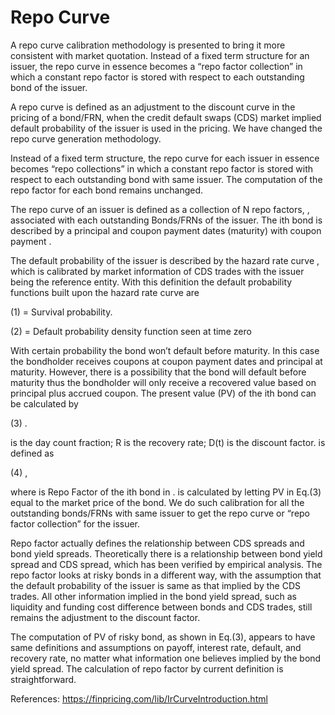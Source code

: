 # Repo Curve

A repo curve calibration methodology is presented to bring it more consistent with market quotation. Instead of a fixed term structure for an issuer, the repo curve in essence becomes a “repo factor collection” in which a constant repo factor is stored with respect to each outstanding bond of the issuer.  

A repo curve is defined as an adjustment to the discount curve in the pricing of a bond/FRN, when the credit default swaps (CDS) market implied default probability of the issuer is used in the pricing. We have changed the repo curve generation methodology. 

Instead of a fixed term structure, the repo curve for each issuer in essence becomes “repo collections” in which a constant repo factor is stored with respect to each outstanding bond with same issuer. The computation of the repo factor for each bond remains unchanged. 

The repo curve of an issuer is defined as a collection of N repo factors,  , associated with each outstanding Bonds/FRNs of the issuer.  The ith bond is described by a principal  and coupon payment dates  (maturity) with coupon payment  . 

The default probability of the issuer is described by the hazard rate curve  , which is calibrated by market information of CDS trades with the issuer being the reference entity.  With this definition the default probability functions built upon the hazard rate curve are

(1)	 = Survival probability.

(2)	  = Default probability density function seen at time zero

With certain probability the bond won’t default before maturity. In this case the bondholder receives coupons at coupon payment dates and principal at maturity. However, there is a possibility that the bond will default before maturity thus the bondholder will only receive a recovered value based on principal plus accrued coupon. The present value (PV) of the ith  bond can be calculated by

(3)  .

  is the day count fraction; R is the recovery rate; D(t) is the discount factor.   is defined as

(4)	 ,

where   is Repo Factor of  the ith bond in  .    is calculated by  letting PV in Eq.(3)  equal to the market price of the bond. We do such calibration for all the outstanding bonds/FRNs with same issuer to get the repo curve or “repo factor collection” for the issuer.

Repo factor actually defines the relationship between CDS spreads and bond yield spreads. Theoretically there is a relationship between bond yield spread and CDS spread, which has been verified by empirical analysis.  The repo factor looks at risky bonds in a different way, with the assumption that the default probability of the issuer is same as that implied by the CDS trades. All other information implied in the bond yield spread, such as liquidity and funding cost difference between bonds and CDS trades, still remains the adjustment to the discount factor. 

The computation of PV of risky bond, as shown in Eq.(3), appears to have same definitions and assumptions on payoff, interest rate, default, and recovery rate, no matter what information one believes implied by the bond yield spread. The calculation of repo factor by current definition is straightforward. 

References:
https://finpricing.com/lib/IrCurveIntroduction.html




